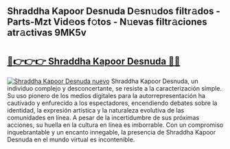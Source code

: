 ## Shraddha Kapoor Desnuda D𝚎sn𝚞dos filtr𝚊dos - Parts-Mzt Vid𝚎os f𝚘tos - N𝚞evas filtr𝚊ciones atr𝚊ctivas 9MK5v

# <h2><a href="http://mb8jg4.tromn.icu/?c=Shraddha+Kapoor+Desnuda">🔗👉👉👉 Shraddha Kapoor Desnuda 🔗🔗</a></h2>

[![Shraddha Kapoor Desnuda nuevo](https://i.imgur.com/pEAQMta.gif)](http://mb8jg4.tromn.icu/?c=Shraddha+Kapoor+Desnuda)
Shraddha Kapoor Desnuda, un individuo complejo y desconcertante, se resiste a la caracterización simple. Su uso pionero de los medios digitales para la autorrepresentación ha cautivado y enfurecido a los espectadores, encendiendo debates sobre la identidad, la expresión artística y la naturaleza evolutiva de las comunidades en línea. A pesar de la incertidumbre de sus próximas acciones, su huella en la cultura en línea es imborrable. Con un compromiso inquebrantable y un encanto innegable, la presencia de Shraddha Kapoor Desnuda en el mundo virtual es incontenible.
